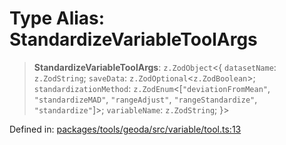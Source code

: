 # Type Alias: StandardizeVariableToolArgs

> **StandardizeVariableToolArgs**: `z.ZodObject`\<\{ `datasetName`: `z.ZodString`; `saveData`: `z.ZodOptional`\<`z.ZodBoolean`\>; `standardizationMethod`: `z.ZodEnum`\<\[`"deviationFromMean"`, `"standardizeMAD"`, `"rangeAdjust"`, `"rangeStandardize"`, `"standardize"`\]\>; `variableName`: `z.ZodString`; \}\>

Defined in: [packages/tools/geoda/src/variable/tool.ts:13](https://github.com/GeoDaCenter/openassistant/blob/37d127dc7a76d6b5cf9de906c055e4c904e3dfed/packages/tools/geoda/src/variable/tool.ts#L13)

